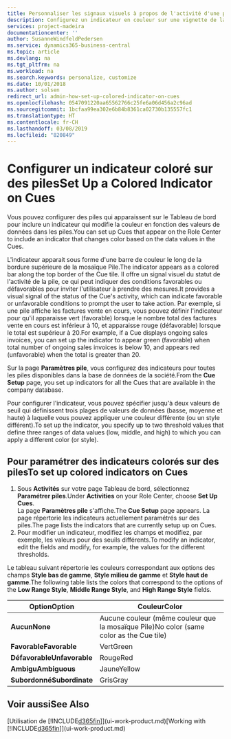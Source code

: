 ```yaml
---
title: Personnaliser les signaux visuels à propos de l'activité d'une pile | Microsoft Docs
description: Configurez un indicateur en couleur sur une vignette de la pile pour fournir un signal visuel personnalisé de l'activité de la pile.
services: project-madeira
documentationcenter: ''
author: SusanneWindfeldPedersen
ms.service: dynamics365-business-central
ms.topic: article
ms.devlang: na
ms.tgt_pltfrm: na
ms.workload: na
ms.search.keywords: personalize, customize
ms.date: 10/01/2018
ms.author: solsen
redirect_url: admin-how-set-up-colored-indicator-on-cues
ms.openlocfilehash: 0547091220aa65562766c25fe6a06d456a2c96ad
ms.sourcegitcommit: 1bcfaa99ea302e6b84b8361ca02730b135557fc1
ms.translationtype: HT
ms.contentlocale: fr-CH
ms.lasthandoff: 03/08/2019
ms.locfileid: "820849"
---
```

# <a name="set-up-a-colored-indicator-on-cues"></a><span data-ttu-id="bb4f6-103">Configurer un indicateur coloré sur des piles</span><span class="sxs-lookup"><span data-stu-id="bb4f6-103">Set Up a Colored Indicator on Cues</span></span>
<span data-ttu-id="bb4f6-104">Vous pouvez configurer des piles qui apparaissent sur le Tableau de bord pour inclure un indicateur qui modifie la couleur en fonction des valeurs de données dans les piles.</span><span class="sxs-lookup"><span data-stu-id="bb4f6-104">You can set up Cues that appear on the Role Center to include an indicator that changes color based on the data values in the Cues.</span></span>

<span data-ttu-id="bb4f6-105">L'indicateur apparait sous forme d'une barre de couleur le long de la bordure supérieure de la mosaïque Pile.</span><span class="sxs-lookup"><span data-stu-id="bb4f6-105">The indicator appears as a colored bar along the top border of the Cue tile.</span></span> <span data-ttu-id="bb4f6-106">Il offre un signal visuel du statut de l'activité de la pile, ce qui peut indiquer des conditions favorables ou défavorables pour inviter l'utilisateur à prendre des mesures.</span><span class="sxs-lookup"><span data-stu-id="bb4f6-106">It provides a visual signal of the status of the Cue's activity, which can indicate favorable or unfavorable conditions to prompt the user to take action.</span></span> <span data-ttu-id="bb4f6-107">Par exemple, si une pile affiche les factures vente en cours, vous pouvez définir l'indicateur pour qu'il apparaisse vert (favorable) lorsque le nombre total des factures vente en cours est inférieur à 10, et apparaisse rouge (défavorable) lorsque le total est supérieur à 20.</span><span class="sxs-lookup"><span data-stu-id="bb4f6-107">For example, if a Cue displays ongoing sales invoices, you can set up the indicator to appear green (favorable) when total number of ongoing sales invoices is below 10, and appears red (unfavorable) when the total is greater than 20.</span></span>

<span data-ttu-id="bb4f6-108">Sur la page **Paramètres pile**, vous configurez des indicateurs pour toutes les piles disponibles dans la base de données de la société.</span><span class="sxs-lookup"><span data-stu-id="bb4f6-108">From the **Cue Setup** page, you set up indicators for all the Cues that are available in the company database.</span></span>

<span data-ttu-id="bb4f6-109">Pour configurer l'indicateur, vous pouvez spécifier jusqu'à deux valeurs de seuil qui définissent trois plages de valeurs de données (basse, moyenne et haute) à laquelle vous pouvez appliquer une couleur différente (ou un style différent).</span><span class="sxs-lookup"><span data-stu-id="bb4f6-109">To set up the indicator, you specify up to two threshold values that define three ranges of data values (low, middle, and high) to which you can apply a different color (or style).</span></span>

## <a name="to-set-up-colored-indicators-on-cues"></a><span data-ttu-id="bb4f6-110">Pour paramétrer des indicateurs colorés sur des piles</span><span class="sxs-lookup"><span data-stu-id="bb4f6-110">To set up colored indicators on Cues</span></span>
1. <span data-ttu-id="bb4f6-111">Sous **Activités** sur votre page Tableau de bord, sélectionnez **Paramétrer piles**.</span><span class="sxs-lookup"><span data-stu-id="bb4f6-111">Under **Activities** on your Role Center, choose **Set Up Cues**.</span></span>  
   <span data-ttu-id="bb4f6-112">La page **Paramètres pile** s'affiche.</span><span class="sxs-lookup"><span data-stu-id="bb4f6-112">The **Cue Setup** page appears.</span></span> <span data-ttu-id="bb4f6-113">La page répertorie les indicateurs actuellement paramétrés sur des piles.</span><span class="sxs-lookup"><span data-stu-id="bb4f6-113">The page lists the indicators that are currently setup up on Cues.</span></span>
2. <span data-ttu-id="bb4f6-114">Pour modifier un indicateur, modifiez les champs et modifiez, par exemple, les valeurs pour des seuils différents.</span><span class="sxs-lookup"><span data-stu-id="bb4f6-114">To modify an indicator, edit the fields and modify, for example, the values for the different thresholds.</span></span>  

<span data-ttu-id="bb4f6-115">Le tableau suivant répertorie les couleurs correspondant aux options des champs **Style bas de gamme**, **Style milieu de gamme** et **Style haut de gamme**.</span><span class="sxs-lookup"><span data-stu-id="bb4f6-115">The following table lists the colors that correspond to the options of the **Low Range Style**, **Middle Range Style**, and **High Range Style** fields.</span></span>

| <span data-ttu-id="bb4f6-116">Option</span><span class="sxs-lookup"><span data-stu-id="bb4f6-116">Option</span></span> | <span data-ttu-id="bb4f6-117">Couleur</span><span class="sxs-lookup"><span data-stu-id="bb4f6-117">Color</span></span> |
| --- | --- |
| <span data-ttu-id="bb4f6-118">**Aucun**</span><span class="sxs-lookup"><span data-stu-id="bb4f6-118">**None**</span></span> |<span data-ttu-id="bb4f6-119">Aucune couleur (même couleur que la mosaïque Pile)</span><span class="sxs-lookup"><span data-stu-id="bb4f6-119">No color (same color as the Cue tile)</span></span>|
| <span data-ttu-id="bb4f6-120">**Favorable**</span><span class="sxs-lookup"><span data-stu-id="bb4f6-120">**Favorable**</span></span> |<span data-ttu-id="bb4f6-121">Vert</span><span class="sxs-lookup"><span data-stu-id="bb4f6-121">Green</span></span> |
| <span data-ttu-id="bb4f6-122">**Défavorable**</span><span class="sxs-lookup"><span data-stu-id="bb4f6-122">**Unfavorable**</span></span> |<span data-ttu-id="bb4f6-123">Rouge</span><span class="sxs-lookup"><span data-stu-id="bb4f6-123">Red</span></span> |
| <span data-ttu-id="bb4f6-124">**Ambigu**</span><span class="sxs-lookup"><span data-stu-id="bb4f6-124">**Ambiguous**</span></span> |<span data-ttu-id="bb4f6-125">Jaune</span><span class="sxs-lookup"><span data-stu-id="bb4f6-125">Yellow</span></span> |
| <span data-ttu-id="bb4f6-126">**Subordonné**</span><span class="sxs-lookup"><span data-stu-id="bb4f6-126">**Subordinate**</span></span> |<span data-ttu-id="bb4f6-127">Gris</span><span class="sxs-lookup"><span data-stu-id="bb4f6-127">Gray</span></span> |

## <a name="see-also"></a><span data-ttu-id="bb4f6-128">Voir aussi</span><span class="sxs-lookup"><span data-stu-id="bb4f6-128">See Also</span></span>
<span data-ttu-id="bb4f6-129">[Utilisation de [!INCLUDE[d365fin](includes/d365fin_md.md)]](ui-work-product.md)</span><span class="sxs-lookup"><span data-stu-id="bb4f6-129">[Working with [!INCLUDE[d365fin](includes/d365fin_md.md)]](ui-work-product.md)</span></span>
